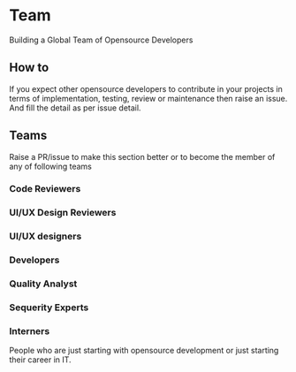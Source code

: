 # Team
Building a Global Team of Opensource Developers

## How to

If you expect other opensource developers to contribute in your projects in terms of implementation, testing, review or maintenance then raise an issue. And fill the detail as per issue detail.

## Teams
Raise a PR/issue to make this section better or to become the member of any of following teams

### Code Reviewers

### UI/UX Design Reviewers

### UI/UX designers

### Developers

### Quality Analyst

### Sequerity Experts

### Interners
People who are just starting with opensource development or just starting their career in IT.
